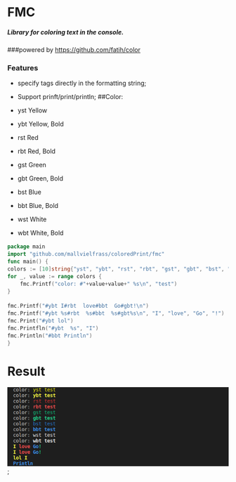 

# FMC
##### Library  for coloring text in the console.
###powered by https://github.com/fatih/color
### Features

- specify tags directly in the formatting string;
- Support prinft/print/println;
##Color:
-	yst    Yellow
-	ybt    Yellow, Bold

-	rst   Red
-	rbt    Red, Bold

-	gst    Green
-	gbt    Green, Bold

-	bst    Blue
-	bbt    Blue, Bold

-	wst    White
-	wbt    White, Bold

```go
package main
import "github.com/mallvielfrass/coloredPrint/fmc"
func main() {
colors := [10]string{"yst", "ybt", "rst", "rbt", "gst", "gbt", "bst", "bbt", "wst", "wbt"}
for _, value := range colors {
	fmc.Printf("color: #"+value+value+" %s\n", "test")
}

fmc.Printf("#ybt I#rbt  love#bbt  Go#gbt!\n")
fmc.Printf("#ybt %s#rbt  %s#bbt  %s#gbt%s\n", "I", "love", "Go", "!")
fmc.Print("#ybt lol")
fmc.Printfln("#ybt  %s", "I")
fmc.Println("#bbt Println")
}
```
# Result

[![Result](https://raw.githubusercontent.com/mallvielfrass/coloredPrint/main/fmc/scrot_2021-01-22-10_1920x1080.png "Result")](https://raw.githubusercontent.com/mallvielfrass/coloredPrint/main/fmc/scrot_2021-01-22-10_1920x1080.png "Result");


